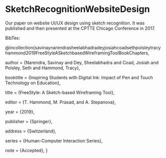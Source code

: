 # SketchRecognitionWebsiteDesign
Our paper on website UI/UX design using sketch recognition. It was published and then presented at the CPTTE Chicago Conference in 2017.

BibTex:

@incollection{savinaynarendrasheelabhadradeyjosiahcoadsethpolsleytracyhammond2019FreeStyleASketchbasedWireframingToolBookChapters,

  author =         {Narendra, Savinay and Dey, Sheelabhadra and Coad, Josiah and Polsley, Seth and Hammond, Tracy},
  
  booktitle =      {Inspiring Students with Digital Ink: Impact of Pen and Touch Technology on Education},
  
  title =          {FreeStyle: A Sketch-based Wireframing Tool},
  
  editor =         {T. Hammond, M. Prasad, and A. Stepanova},
  
  year =           {2019},
  
  publisher =      {Springer},
  
  address =        {Switzerland},
  
  series =         {Human-Computer Interaction Series},
  
  note =           {Accepted},
}
